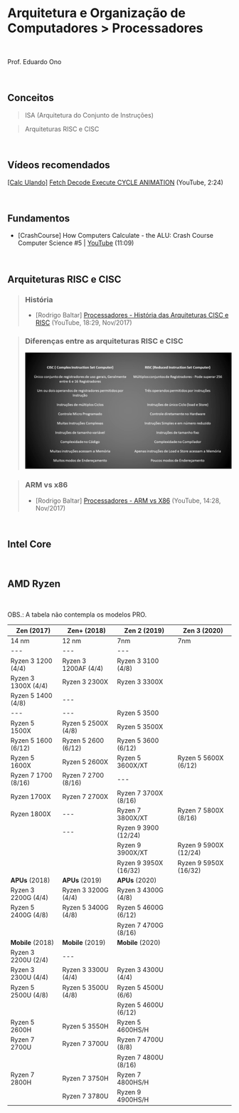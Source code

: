 # Arquitetura e Organização de Computadores > Processadores
<br>

Prof. Eduardo Ono

<br>

## Conceitos

> ISA (Arquitetura do Conjunto de Instruções)

> Arquiteturas RISC e CISC

<br>

## Vídeos recomendados

[[Calc Ulando]](https://www.youtube.com/channel/UCVfDIptyOxKOLT7kqzbg0uA) [Fetch Decode Execute CYCLE ANIMATION](https://www.youtube.com/watch?v=04UGopESS6A) (YouTube, 2:24)

<br>

## Fundamentos

* [CrashCourse] How Computers Calculate - the ALU: Crash Course Computer Science #5 | [YouTube](https://youtu.be/1I5ZMmrOfnA) (11:09)

<br>

## Arquiteturas RISC e CISC


> ### História
> * [Rodrigo Baltar] [Processadores - História das Arquiteturas CISC e RISC](https://www.youtube.com/watch?v=1moRiz7KUD4) (YouTube, 18:29, Nov/2017)


> ### Diferenças entre as arquiteturas RISC e CISC
> ![fig](./figuras/risc-vs-cisc.png)

> ### ARM vs x86
> * [Rodrigo Baltar] [Processadores - ARM vs X86](https://www.youtube.com/watch?v=PUWQBVtbj6Y) (YouTube, 14:28, Nov/2017)

<br>

## Intel Core
<br>


## AMD Ryzen
<br>

OBS.: A tabela não contempla os modelos PRO.

| Zen (2017)           | Zen+ (2018)          | Zen 2 (2019)          | Zen 3 (2020)          |
| ---                  | ---                  | ---                   | ---                   |
| 14 nm                | 12 nm                | 7nm                   | 7nm                   |
| ---                  | ---                  | ---                   |                       |
| Ryzen 3 1200  (4/4)  | Ryzen 3 1200AF (4/4) | Ryzen 3 3100    (4/8) |                       |
| Ryzen 3 1300X (4/4)  | Ryzen 3 2300X        | Ryzen 3 3300X         |                       |
| Ryzen 5 1400  (4/8)  | ---                  |                       |                       |
| ---                  | ---                  | Ryzen 5 3500          |                       |
| Ryzen 5 1500X        | Ryzen 5 2500X (4/8)  | Ryzen 5 3500X         |                       |
| Ryzen 5 1600  (6/12) | Ryzen 5 2600  (6/12) | Ryzen 5 3600  (6/12)  |                       |
| Ryzen 5 1600X        | Ryzen 5 2600X        | Ryzen 5 3600X/XT      | Ryzen 5 5600X  (6/12) |
| Ryzen 7 1700  (8/16) | Ryzen 7 2700  (8/16) | ---                   |                       |
| Ryzen 1700X          | Ryzen 7 2700X        | Ryzen 7 3700X (8/16)  |                       |
| Ryzen 1800X          | ---                  | Ryzen 7 3800X/XT      | Ryzen 7 5800X  (8/16) |
|                      | ---                  | Ryzen 9 3900  (12/24) |                       |
|                      |                      | Ryzen 9 3900X/XT      | Ryzen 9 5900X (12/24) |
|                      |                      | Ryzen 9 3950X (16/32) | Ryzen 9 5950X (16/32) |
| **APUs** (2018)      | **APUs** (2019)      | **APUs** (2020)       |                       |
| Ryzen 3 2200G (4/4)  | Ryzen 3 3200G  (4/4) | Ryzen 3 4300G  (4/8)  |                       |
| Ryzen 5 2400G (4/8)  | Ryzen 5 3400G  (4/8) | Ryzen 5 4600G  (6/12) |                       |
|                      |                      | Ryzen 7 4700G  (8/16) |                       |
| **Mobile** (2018)    | **Mobile** (2019)    | **Mobile** (2020)     |                       |
| Ryzen 3 2200U (2/4)  | ---                  |                       |                       |
| Ryzen 3 2300U (4/4)  | Ryzen 3 3300U  (4/4) | Ryzen 3 4300U  (4/4)  |                       |
| Ryzen 5 2500U (4/8)  | Ryzen 5 3500U  (4/8) | Ryzen 5 4500U  (6/6)  |                       |
|                      |                      | Ryzen 5 4600U  (6/12) |                       |
| Ryzen 5 2600H        | Ryzen 5 3550H        | Ryzen 5 4600HS/H      |                       |
| Ryzen 7 2700U        | Ryzen 7 3700U        | Ryzen 7 4700U  (8/8)  |                       |
|                      |                      | Ryzen 7 4800U  (8/16) |                       |
| Ryzen 7 2800H        | Ryzen 7 3750H        | Ryzen 7 4800HS/H      |                       |
|                      | Ryzen 7 3780U        | Ryzen 9 4900HS/H      |                       |
